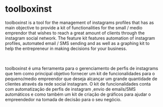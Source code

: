 # toolboxinst

<p>
 toolboxinst is a tool for the management of instagrams profiles that has as main objective to provide a kit of functionalities for the small / medio emprendor that wishes to reach a great amount of clients through the instagram social network. The feature kit features automation of instagram profiles, automated email / SMS sending and as well as a graphing kit to help the entrepreneur in making decisions for your business.
</p>
<br>
<br>
toolboxinst é uma ferramenta para o gerenciamento de perfis de instagrams que tem como principal objetivo fornecer um kit de funcionalidades para o pequeno/medio empreendor que deseja alcançar um grande quantidade de clientes através da rede social instagram. O kit de funcionalidades conta com automatização de perfis de instagram ,envio de emails/SMS automáticos e como também um kit de criação de gráficos para ajudar o empreendedor na tomada de decisão para o seu negócio.
